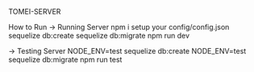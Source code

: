 TOMEI-SERVER

How to Run
-> Running Server
npm i
setup your config/config.json
sequelize db:create
sequelize db:migrate
npm run dev

-> Testing Server
NODE_ENV=test sequelize db:create
NODE_ENV=test sequelize db:migrate
npm run test